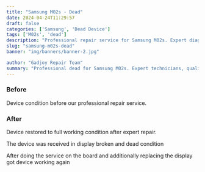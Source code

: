 ```yaml
---
title: "Samsung M02s - Dead"
date: 2024-04-24T11:29:57
draft: false
categories: ['Samsung', 'Dead Device']
tags: ['M02s', 'dead']
description: "Professional repair service for Samsung M02s. Expert diagnosis and quality repairs in Bangalore."
slug: "samsung-m02s-dead"
banner: "img/banners/banner-2.jpg"

author: "Gadjoy Repair Team"
summary: "Professional dead for Samsung M02s. Expert technicians, quality parts, warranty included."
---
```


### Before

Device condition before our professional repair service.

### After

Device restored to full working condition after expert repair.

The device was received in display broken and dead condition

After doing the service on the board and additionally replacing the display got device working again